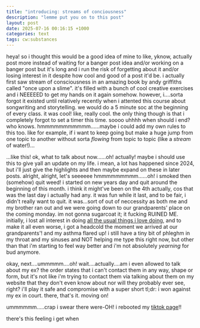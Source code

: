 ```yaml
---
title: "introducing: streams of conciousness"
description: "lemme put you on to this post"
layout: post
date: 2025-07-16 00:16:15 +1000
categories: text
tags: cw:substances
---
```

heya! so i thought this would be a good idea of mine to like, yknow, actually post more instead of waiting for a banger post idea and/or working on a banger post but it's long and i run the risk of forgetting about it and/or losing interest in it despite how cool and good of a post it'd be. i actually first saw stream of consciousness in an amazing book by andy griffiths called "once upon a slime". it's filled with a bunch of cool creative exercises and i NEEEEED to get my hands on it again somehow. however, i....sorta forgot it existed until relatively recently when i attented this course about songwriting and storytelling. we would do a 5 minute soc at the beginning of every class. it was cool! like, really cool. the only thing though is that i completely forgot to set a timer this time. soooo uhhhh when should i end? who knows. hmmmmmmmmmmm......maybe i could add my own rules to this too. like for example, if i want to keep going but make a huge jump from one topic to another without sorta *flowing* from topic to topic (like a *stream* of water!)...

...like this! ok, what to talk about now......oh! actually! maybe i should use this to give yall an update on my life. i mean, a lot has happened since 2024, but i'll just give the highlights and then maybe expand on these in later posts. alright, alright, let's seeeeee hmmmmmmmmm......oh! i smoked then (somehow) quit weed! i started on new years day and quit around the beginning of this month. i think it might've been on the 4th actually, cos that was the last day i actually had any. it was fun while it last, and to be fair, i didn't really want to quit. it was...sort of out of neccessity as both me and my brother ran out and we were going down to our grandparents' place on the coming monday. im not gonna sugarcoat it; it fucking RUINED ME. initially, i lost all interest in doing [all the usual things i love doing](/about#interests), and to make it all even worse, i got a headcold the moment we arrived at our grandparents'! and my asthma flared up! i still have a tiny bit of phleghm in my throat and my sinuses and NOT helping me type this right now, but other than that i'm starting to feel way better and i'm not absolutely *yearning* for bud anymore.

okay, next....ummmmm....oh! wait....actually....am i even allowed to talk about my ex? the order states that i can't contact them in any way, shape or form, but it's not like i'm trying to contact them via talking about them on my website that they don't even know about nor will they probably ever see, right? i'll play it safe and compromise with a super short tl;dr: i won against my ex in court. there, that's it. moving on!

ummmmmm.....crap i swear there were-OH! i rebooted my [tiktok page](https://tiktok.com/@hailey_raingrl)!!

there's this feeling i get when